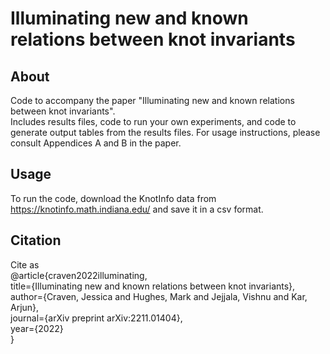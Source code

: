 # Illuminating new and known relations between knot invariants

## About
Code to accompany the paper "Illuminating new and known relations between knot invariants". <br>
Includes results files, code to run your own experiments, and code to generate output tables from the results files.
For usage instructions, please consult Appendices A and B in the paper.

## Usage
To run the code, download the KnotInfo data from https://knotinfo.math.indiana.edu/ and save it in a csv format.

## Citation
Cite as  <br>
@article{craven2022illuminating, <br>
  title={Illuminating new and known relations between knot invariants}, <br>
  author={Craven, Jessica and Hughes, Mark and Jejjala, Vishnu and Kar, Arjun}, <br>
  journal={arXiv preprint arXiv:2211.01404}, <br>
  year={2022} <br>
}
